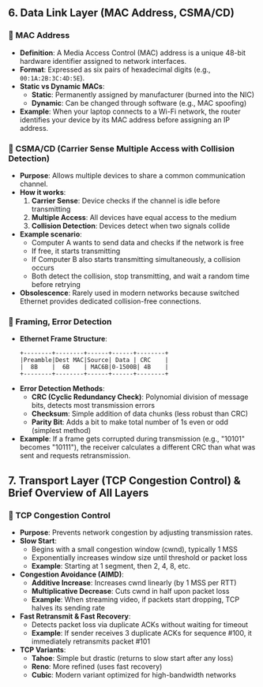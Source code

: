 
## 6. Data Link Layer (MAC Address, CSMA/CD)

### 🔹 MAC Address
- **Definition**: A Media Access Control (MAC) address is a unique 48-bit hardware identifier assigned to network interfaces.
- **Format**: Expressed as six pairs of hexadecimal digits (e.g., `00:1A:2B:3C:4D:5E`).
- **Static vs Dynamic MACs**:
  - **Static**: Permanently assigned by manufacturer (burned into the NIC)
  - **Dynamic**: Can be changed through software (e.g., MAC spoofing)
- **Example**: When your laptop connects to a Wi-Fi network, the router identifies your device by its MAC address before assigning an IP address.

### 🔹 CSMA/CD (Carrier Sense Multiple Access with Collision Detection)
- **Purpose**: Allows multiple devices to share a common communication channel.
- **How it works**:
  1. **Carrier Sense**: Device checks if the channel is idle before transmitting
  2. **Multiple Access**: All devices have equal access to the medium
  3. **Collision Detection**: Devices detect when two signals collide
- **Example scenario**:
  - Computer A wants to send data and checks if the network is free
  - If free, it starts transmitting
  - If Computer B also starts transmitting simultaneously, a collision occurs
  - Both detect the collision, stop transmitting, and wait a random time before retrying
- **Obsolescence**: Rarely used in modern networks because switched Ethernet provides dedicated collision-free connections.

### 🔹 Framing, Error Detection
- **Ethernet Frame Structure**:
  ```
  +--------+--------+------+------+--------+
  |Preamble|Dest MAC|Source| Data | CRC    |
  |  8B    |  6B    | MAC6B|0-1500B| 4B    |
  +--------+--------+------+------+--------+
  ```
- **Error Detection Methods**:
  - **CRC (Cyclic Redundancy Check)**: Polynomial division of message bits, detects most transmission errors
  - **Checksum**: Simple addition of data chunks (less robust than CRC)
  - **Parity Bit**: Adds a bit to make total number of 1s even or odd (simplest method)
- **Example**: If a frame gets corrupted during transmission (e.g., "10101" becomes "10111"), the receiver calculates a different CRC than what was sent and requests retransmission.

## 7. Transport Layer (TCP Congestion Control) & Brief Overview of All Layers

### 🔹 TCP Congestion Control
- **Purpose**: Prevents network congestion by adjusting transmission rates.
- **Slow Start**:
  - Begins with a small congestion window (cwnd), typically 1 MSS
  - Exponentially increases window size until threshold or packet loss
  - **Example**: Starting at 1 segment, then 2, 4, 8, etc.
- **Congestion Avoidance (AIMD)**:
  - **Additive Increase**: Increases cwnd linearly (by 1 MSS per RTT)
  - **Multiplicative Decrease**: Cuts cwnd in half upon packet loss
  - **Example**: When streaming video, if packets start dropping, TCP halves its sending rate
- **Fast Retransmit & Fast Recovery**:
  - Detects packet loss via duplicate ACKs without waiting for timeout
  - **Example**: If sender receives 3 duplicate ACKs for sequence #100, it immediately retransmits packet #101
- **TCP Variants**:
  - **Tahoe**: Simple but drastic (returns to slow start after any loss)
  - **Reno**: More refined (uses fast recovery)
  - **Cubic**: Modern variant optimized for high-bandwidth networks

